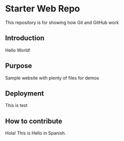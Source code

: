 # Starter Web Repo

This repository is for showing how Git and GitHub work

## Introduction

Hello World!

## Purpose

Sample website with plenty of files for demos

## Deployment
This is test
## How to contribute

Hola! This is Hello in Spanish.
